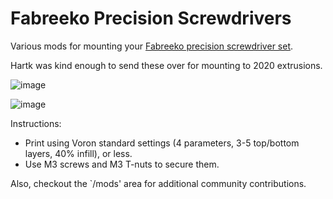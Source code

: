 # Fabreeko Precision Screwdrivers

Various mods for mounting your [Fabreeko precision screwdriver set](https://www.fabreeko.com/products/fabreeko-precision-screw-driver-set-of-5).

Hartk was kind enough to send these over for mounting to 2020 extrusions.

![image](https://github.com/Fabreeko/Precision-Screwdrivers/assets/104980/5d94655a-0e5c-452b-aee4-84ff5f80f0e6)

![image](https://github.com/Fabreeko/Precision-Screwdrivers/assets/104980/aa748914-3105-4fad-a0e1-30ec40f0b459)

Instructions:

* Print using Voron standard settings (4 parameters, 3-5 top/bottom layers, 40% infill), or less.
* Use M3 screws and M3 T-nuts to secure them.

Also, checkout the `/mods' area for additional community contributions.

